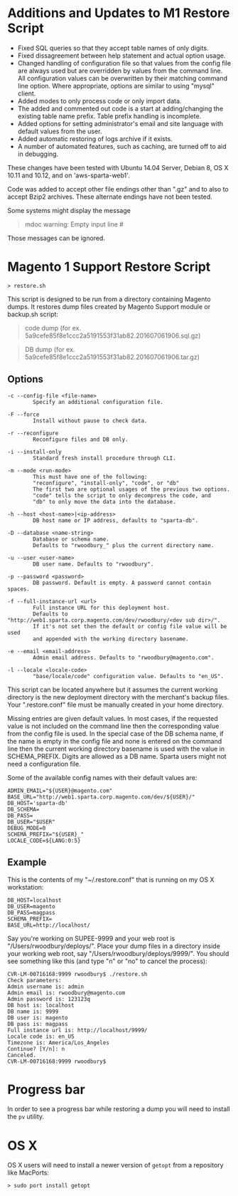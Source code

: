 # Additions and Updates to M1 Restore Script
- Fixed SQL queries so that they accept table names of only digits.
- Fixed dissagreement between help statement and actual option usage.
- Changed handling of configuration file so that values from the config file are always used but are overridden by values from the command line. All configuration values can be overwritten by their matching command line option. Where appropriate, options are similar to using "mysql" client.
- Added modes to only process code or only import data.
- The added and commented out code is a start at adding/changing the existing table name prefix. Table prefix handling is incomplete.
- Added options for setting administrator's email and site language with default values from the user.
- Added automatic restoring of logs archive if it exists.
- A number of automated features, such as caching, are turned off to aid in debugging.

These changes have been tested with Ubuntu 14.04 Server, Debian 8, OS X 10.11 and 10.12, and on 'aws-sparta-web1'.

Code was added to accept other file endings other than ".gz" and to also to accept Bzip2 archives. These alternate endings have not been tested.

Some systems might display the message
> mdoc warning: Empty input line #

Those messages can be ignored.

# Magento 1 Support Restore Script
```
> restore.sh
```

This script is designed to be run from a directory containing Magento dumps.
It restores dump files created by Magento Support module or backup.sh script:
> code dump (for ex. 5a9cefe85f8e1ccc2a5191553f31ab82.201607061906.sql.gz)

> DB dump (for ex. 5a9cefe85f8e1ccc2a5191553f31ab82.201607061906.tar.gz)

## Options
```
-c --config-file <file-name>
        Specify an additional configuration file.

-F --force
        Install without pause to check data.

-r --reconfigure
        Reconfigure files and DB only.

-i --install-only
        Standard fresh install procedure through CLI.

-m --mode <run-mode>
        This must have one of the following:
        "reconfigure", "install-only", "code", or "db"
        The first two are optional usages of the previous two options.
        "code" tells the script to only decompress the code, and
        "db" to only move the data into the database.

-h --host <host-name>|<ip-address>
        DB host name or IP address, defaults to "sparta-db".

-D --database <name-string>
        Database or schema name.
        Defaults to "rwoodbury_" plus the current directory name.

-u --user <user-name>
        DB user name. Defaults to "rwoodbury".

-p --password <password>
        DB password. Default is empty. A password cannot contain spaces.

-f --full-instance-url <url>
        Full instance URL for this deployment host.
        Defaults to "http://web1.sparta.corp.magento.com/dev/rwoodbury/<dev sub dir>/".
        If it's not set then the default or config file value will be used
        and appended with the working directory basename.

-e --email <email-address>
        Admin email address. Defaults to "rwoodbury@magento.com".

-l --locale <locale-code>
        "base/locale/code" configuration value. Defaults to "en_US".
```

This script can be located anywhere but it assumes the current working directory is the new deployment directory with the merchant's backup files. Your ".restore.conf" file must be manually created in your home directory.

Missing entries are given default values. In most cases, if the requested value is not included on the command line then the corresponding value from the config file is used. In the special case of the DB schema name, if the name is empty in the config file and none is entered on the command line then the current working directory basename is used with the value in SCHEMA_PREFIX. Digits are allowed as a DB name. Sparta users might not need a configuration file.

Some of the available config names with their default values are:
```
ADMIN_EMAIL="${USER}@magento.com"
BASE_URL="http://web1.sparta.corp.magento.com/dev/${USER}/"
DB_HOST='sparta-db'
DB_SCHEMA=
DB_PASS=
DB_USER="$USER"
DEBUG_MODE=0
SCHEMA_PREFIX="${USER}_"
LOCALE_CODE=${LANG:0:5}
```

## Example
This is the contents of my "~/.restore.conf" that is running on my OS X workstation:
```
DB_HOST=localhost
DB_USER=magento
DB_PASS=magpass
SCHEMA_PREFIX=
BASE_URL=http://localhost/
```

Say you're working on SUPEE-9999 and your web root is "/Users/rwoodbury/deploys/". Place your dump files in a directory inside your working web root, say "/Users/rwoodbury/deploys/9999/". You should see something like this (and type "n" or "no" to cancel the process):
```
CVR-LM-00716168:9999 rwoodbury$ ./restore.sh
Check parameters:
Admin username is: admin
Admin email is: rwoodbury@magento.com
Admin password is: 123123q
DB host is: localhost
DB name is: 9999
DB user is: magento
DB pass is: magpass
Full instance url is: http://localhost/9999/
Locale code is: en_US
Timezone is: America/Los_Angeles
Continue? [Y/n]: n
Canceled.
CVR-LM-00716168:9999 rwoodbury$
```

# Progress bar
In order to see a progress bar while restoring a dump you will need to install the `pv` utility.

# OS X
OS X users will need to install a newer version of `getopt` from a repository like MacPorts:

`> sudo port install getopt`

